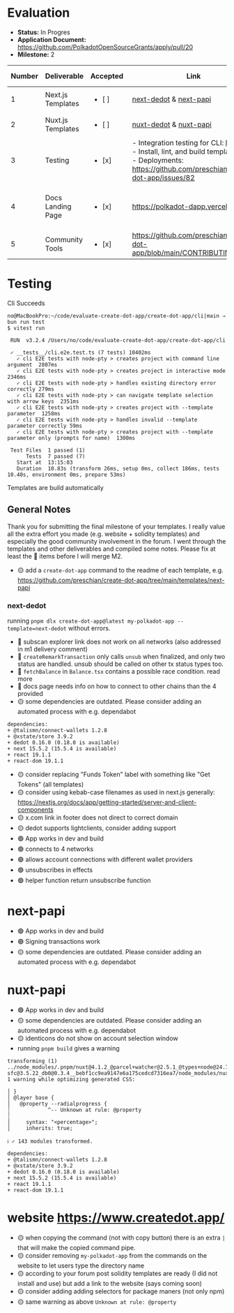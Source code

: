 # Evaluation

- **Status:** In Progres
- **Application Document:**
  https://github.com/PolkadotOpenSourceGrants/apply/pull/20
- **Milestone:** 2

| Number | Deliverable       | Accepted               | Link                                                                                                                                                                                                                                                                                                                                                  | Evaluation Notes                                        |
| ------ | ----------------- | ---------------------- | ----------------------------------------------------------------------------------------------------------------------------------------------------------------------------------------------------------------------------------------------------------------------------------------------------------------------------------------------------- | ------------------------------------------------------- |
| 1      | Next.js Templates | <ul><li>[ ] </li></ul> | [next-dedot](https://github.com/preschian/create-dot-app/tree/main/templates/next-dedot) & [next-papi](https://github.com/preschian/create-dot-app/tree/main/templates/next-papi)                                                                                                                                                                     | see below                                               |
| 2      | Nuxt.js Templates | <ul><li>[ ] </li></ul> | [nuxt-dedot](https://github.com/preschian/create-dot-app/tree/main/templates/nuxt-dedot) & [nuxt-papi](https://github.com/preschian/create-dot-app/tree/main/templates/nuxt-papi)                                                                                                                                                                     | see below                                               |
| 3      | Testing           | <ul><li>[x] </li></ul> | - Integration testing for CLI: [link](https://github.com/preschian/create-dot-app/blob/main/.github/workflows/cli-tests.yml) <br> - Install, lint, and build templates: [link](https://github.com/preschian/create-dot-app/blob/main/.github/workflows/package-manager.yml) <br> - Deployments: https://github.com/preschian/create-dot-app/issues/82 | see below                                               |
| 4      | Docs Landing Page | <ul><li>[x] </li></ul> | https://polkadot-dapp.vercel.app/                                                                                                                                                                                                                                                                                                                     | a landing page with minimal but sufficient instructions |
| 5      | Community Tools   | <ul><li>[x] </li></ul> | https://github.com/preschian/create-dot-app/blob/main/CONTRIBUTING.md                                                                                                                                                                                                                                                                                 | good                                                    |

# Testing

Cli Succeeds

```
no@MacBookPro:~/code/evaluate-create-dot-app/create-dot-app/cli|main ⇒  bun run test
$ vitest run

 RUN  v3.2.4 /Users/no/code/evaluate-create-dot-app/create-dot-app/cli

 ✓ __tests__/cli.e2e.test.ts (7 tests) 10402ms
   ✓ cli E2E tests with node-pty > creates project with command line argument  2807ms
   ✓ cli E2E tests with node-pty > creates project in interactive mode  2346ms
   ✓ cli E2E tests with node-pty > handles existing directory error correctly 279ms
   ✓ cli E2E tests with node-pty > can navigate template selection with arrow keys  2351ms
   ✓ cli E2E tests with node-pty > creates project with --template parameter  1258ms
   ✓ cli E2E tests with node-pty > handles invalid --template parameter correctly 59ms
   ✓ cli E2E tests with node-pty > creates project with --template parameter only (prompts for name)  1300ms

 Test Files  1 passed (1)
      Tests  7 passed (7)
   Start at  13:15:03
   Duration  10.83s (transform 26ms, setup 0ms, collect 186ms, tests 10.40s, environment 0ms, prepare 53ms)
```

Templates are build automatically

## General Notes

Thank you for submitting the final milestone of your templates. I really value
all the extra effort you made (e.g. website + solidity templates) and especially
the good community involvement in the forum. I went through the templates and
other deliverables and compiled some notes. Please fix at least the 🔴 items
before I will merge M2.

- 🟡 add a `create-dot-app` command to the readme of each template, e.g.
  https://github.com/preschian/create-dot-app/tree/main/templates/next-papi

### next-dedot

running `pnpm dlx create-dot-app@latest my-polkadot-app --template=next-dedot`
without errors.

- 🔴 subscan explorer link does not work on all networks (also addressed in m1
  delivery comment)
- 🔴 `createRemarkTransaction` only calls `unsub` when finalized, and only two
  status are handled. unsub should be called on other tx status types too.
- 🔴 `fetchBalance` in `Balance.tsx` contains a possible race condition. read
  more
- 🔴 docs page needs info on how to connect to other chains than the 4 provided
- 🟡 some dependencies are outdated. Please consider adding an automated process
  with e.g. dependabot

```
dependencies:
+ @talismn/connect-wallets 1.2.8
+ @xstate/store 3.9.2
+ dedot 0.16.0 (0.18.0 is available)
+ next 15.5.2 (15.5.4 is available)
+ react 19.1.1
+ react-dom 19.1.1
```

- 🟡 consider replacing "Funds Token" label with something like "Get Tokens"
  (all templates)
- 🟡 consider using kebab-case filenames as used in next.js generally:
  https://nextjs.org/docs/app/getting-started/server-and-client-components
- 🟡 x.com link in footer does not direct to correct domain
- 🟡 dedot supports lightclients, consider adding support
- 🟢 App works in dev and build
- 🟢 connects to 4 networks
- 🟢 allows account connections with different wallet providers
- 🟢 unsubscribes in effects
- 🟢 helper function return unsubscribe function

# next-papi

- 🟢 App works in dev and build
- 🟢 Signing transactions work
- 🟡 some dependencies are outdated. Please consider adding an automated process
  with e.g. dependabot

# nuxt-papi

- 🟢 App works in dev and build
- 🟡 some dependencies are outdated. Please consider adding an automated process
  with e.g. dependabot
- 🟡 identicons do not show on account selection window
- running `pnpm build` gives a warning

```
transforming (1) ../node_modules/.pnpm/nuxt@4.1.2_@parcel+watcher@2.5.1_@types+node@24.7.0_@vue+compiler-sfc@3.5.22_db0@0.3.4__bebf1cc9ea9147e6a175cedcd7316ea7/node_modules/nuxt/dist/app/entry.jsFound 1 warning while optimizing generated CSS:

│ }
│ @layer base {
│   @property --radialprogress {
┆            ^-- Unknown at rule: @property
┆
│     syntax: "<percentage>";
│     inherits: true;

ℹ ✓ 143 modules transformed.
```

```
dependencies:
+ @talismn/connect-wallets 1.2.8
+ @xstate/store 3.9.2
+ dedot 0.16.0 (0.18.0 is available)
+ next 15.5.2 (15.5.4 is available)
+ react 19.1.1
+ react-dom 19.1.1
```

# website https://www.createdot.app/

- 🟡 when copying the command (not with copy button) there is an extra `|` that
  will make the copied command pipe.
- 🟡 consider removing `my-polkadot-app` from the commands on the website to let
  users type the directory name
- 🟡 according to your forum post solidity templates are ready (I did not
  install and use) but add a link to the website (says coming soon)
- 🟡 consider adding adding selectors for package maners (not only npm)
- 🟡 same warning as above `Unknown at rule: @property`
